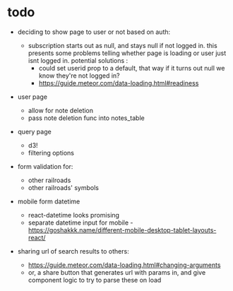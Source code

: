 # todo

- deciding to show page to user or not based on auth:
	- subscription starts out as null, and stays null if not logged in. this presents some problems telling whether page is loading or user just isnt logged in. potential solutions :
		- could set userid prop to a default, that way if it turns out null we know they're not logged in?
		- https://guide.meteor.com/data-loading.html#readiness

- user page
	- allow for note deletion
	- pass note deletion func into notes_table

- query page
	-	d3!
	- filtering options

- form validation for:
	- other railroads
	- other railroads' symbols

- mobile form datetime
	- react-datetime looks promising
	- separate datetime input for mobile - https://goshakkk.name/different-mobile-desktop-tablet-layouts-react/

- sharing url of search results to others:
	- https://guide.meteor.com/data-loading.html#changing-arguments
	- or, a share button that generates url with params in, and give component logic to try to parse these on load